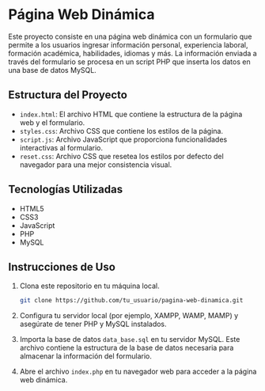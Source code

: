 # Página Web Dinámica

Este proyecto consiste en una página web dinámica con un formulario que permite a los usuarios ingresar información personal, experiencia laboral, formación académica, habilidades, idiomas y más. La información enviada a través del formulario se procesa en un script PHP que inserta los datos en una base de datos MySQL.

## Estructura del Proyecto

- `index.html`: El archivo HTML que contiene la estructura de la página web y el formulario.
- `styles.css`: Archivo CSS que contiene los estilos de la página.
- `script.js`: Archivo JavaScript que proporciona funcionalidades interactivas al formulario.
- `reset.css`: Archivo CSS que resetea los estilos por defecto del navegador para una mejor consistencia visual.

## Tecnologías Utilizadas

- HTML5
- CSS3
- JavaScript
- PHP
- MySQL

## Instrucciones de Uso

1. Clona este repositorio en tu máquina local.
   ```bash
   git clone https://github.com/tu_usuario/pagina-web-dinamica.git
   ```

2. Configura tu servidor local (por ejemplo, XAMPP, WAMP, MAMP) y asegúrate de tener PHP y MySQL instalados.

3. Importa la base de datos `data_base.sql` en tu servidor MySQL. Este archivo contiene la estructura de la base de datos necesaria para almacenar la información del formulario.

4. Abre el archivo `index.php` en tu navegador web para acceder a la página web dinámica.